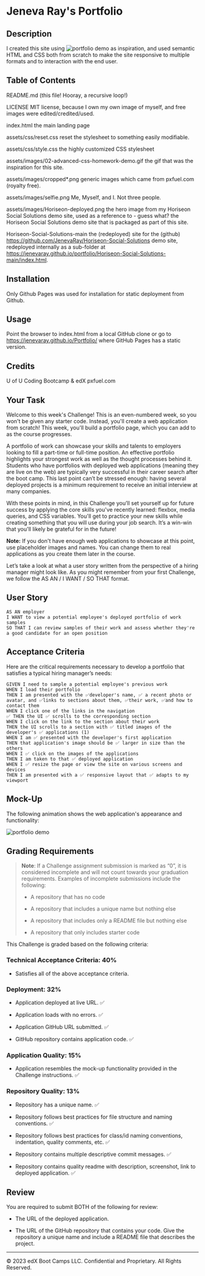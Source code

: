 # Jeneva Ray's Portfolio

## Description

I created this site using ![portfolio demo](./Assets/02-advanced-css-homework-demo.gif) as inspiration, and used semantic HTML and CSS both from scratch to make the site responsive to multiple formats and to interaction with the end user.

## Table of Contents

README.md           (this file!  Hooray, a recursive loop!)

LICENSE             MIT license, because I own my own image of myself, and free images were edited/credited/used.

index.html              the main landing page

assets/css/reset.css    reset the stylesheet to something easily modifiable.

assets/css/style.css    the highly customized CSS stylesheet

assets/images/02-advanced-css-homework-demo.gif the gif that was the inspiration for this site.

assets/images/cropped*.png  generic images which came from pxfuel.com (royalty free).

assets/images/selfie.png    Me, Myself, and I.  Not three people.

assets/images/Horiseon-deployed.png     the hero image from my Horiseon Social Solutions demo site, used as a reference to - guess what?  the Horiseon Social Solutions demo site that is packaged as part of this site.

Horiseon-Social-Solutions-main  the (redeployed) site for the (github) https://github.com/JenevaRay/Horiseon-Social-Solutions demo site, redeployed internally as a sub-folder at https://jenevaray.github.io/portfolio/Horiseon-Social-Solutions-main/index.html.


## Installation

Only Github Pages was used for installation for static deployment from Github.

## Usage

Point the browser to index.html from a local GitHub clone or go to https://jenevaray.github.io/Portfolio/ where GitHub Pages has a static version.

## Credits

U of U Coding Bootcamp & edX
pxfuel.com



## Your Task

Welcome to this week's Challenge! This is an even-numbered week, so you won't be given any starter code. Instead, you'll create a web application from scratch! This week, you'll build a portfolio page, which you can add to as the course progresses. 

A portfolio of work can showcase your skills and talents to employers looking to fill a part-time or full-time position. An effective portfolio highlights your strongest work as well as the thought processes behind it. Students who have portfolios with deployed web applications (meaning they are live on the web) are typically very successful in their career search after the boot camp. This last point can’t be stressed enough: having several deployed projects is a minimum requirement to receive an initial interview at many companies. 

With these points in mind, in this Challenge you’ll set yourself up for future success by applying the core skills you've recently learned: flexbox, media queries, and CSS variables. You'll get to practice your new skills while creating something that you will use during your job search. It’s a win-win that you'll likely be grateful for in the future!

**Note:** If you don't have enough web applications to showcase at this point, use placeholder images and names. You can change them to real applications as you create them later in the course.

Let’s take a look at what a user story written from the perspective of a hiring manager might look like. As you might remember from your first Challenge, we follow the AS AN / I WANT / SO THAT format. 


## User Story

```
AS AN employer
I WANT to view a potential employee's deployed portfolio of work samples
SO THAT I can review samples of their work and assess whether they're a good candidate for an open position
```


## Acceptance Criteria

Here are the critical requirements necessary to develop a portfolio that satisfies a typical hiring manager’s needs:

```
GIVEN I need to sample a potential employee's previous work
WHEN I load their portfolio
THEN I am presented with the ✅developer's name, ✅ a recent photo or avatar, and ✅links to sections about them, ✅their work, ✅and how to contact them
WHEN I click one of the links in the navigation
✅ THEN the UI ✅ scrolls to the corresponding section
WHEN I click on the link to the section about their work
THEN the UI scrolls to a section with ✅ titled images of the developer's ✅ applications (1) 
WHEN I am ✅ presented with the developer's first application
THEN that application's image should be ✅ larger in size than the others
WHEN I ✅ click on the images of the applications
THEN I am taken to that ✅ deployed application
WHEN I ✅ resize the page or view the site on various screens and devices
THEN I am presented with a ✅ responsive layout that ✅ adapts to my viewport
```


## Mock-Up

The following animation shows the web application's appearance and functionality:

![portfolio demo](./Assets/02-advanced-css-homework-demo.gif)


## Grading Requirements

> **Note**: If a Challenge assignment submission is marked as “0”, it is considered incomplete and will not count towards your graduation requirements. Examples of incomplete submissions include the following:
>
> * A repository that has no code
>
> * A repository that includes a unique name but nothing else
>
> * A repository that includes only a README file but nothing else
>
> * A repository that only includes starter code

This Challenge is graded based on the following criteria: 

### Technical Acceptance Criteria: 40%

* Satisfies all of the above acceptance criteria.

### Deployment: 32%

* Application deployed at live URL. ✅

* Application loads with no errors. ✅

* Application GitHub URL submitted. ✅

* GitHub repository contains application code.  ✅

### Application Quality: 15%

* Application resembles the mock-up functionality provided in the Challenge instructions. ✅

### Repository Quality: 13%

* Repository has a unique name. ✅

* Repository follows best practices for file structure and naming conventions. ✅

* Repository follows best practices for class/id naming conventions, indentation, quality comments, etc. ✅

* Repository contains multiple descriptive commit messages. ✅

* Repository contains quality readme with description, screenshot, link to deployed application. ✅

## Review

You are required to submit BOTH of the following for review:

* The URL of the deployed application.

* The URL of the GitHub repository that contains your code. Give the repository a unique name and include a README file that describes the project.

- - -
© 2023 edX Boot Camps LLC. Confidential and Proprietary. All Rights Reserved.
